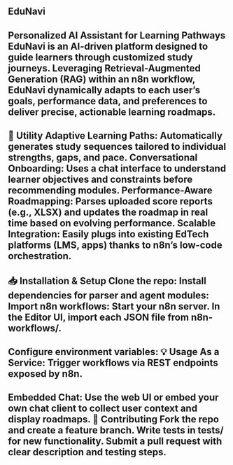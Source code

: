 EduNavi
-------------------------------------------------------------------------------------------------------
Personalized AI Assistant for Learning Pathways
EduNavi is an AI-driven platform designed to guide learners through customized study journeys. Leveraging Retrieval-Augmented Generation (RAG) within an n8n workflow, EduNavi dynamically adapts to each user’s goals, performance data, and preferences to deliver precise, actionable learning roadmaps.
-------------------------------------------------------------------------------------------------------
🚀 Utility
Adaptive Learning Paths: Automatically generates study sequences tailored to individual strengths, gaps, and pace.
Conversational Onboarding: Uses a chat interface to understand learner objectives and constraints before recommending modules.
Performance-Aware Roadmapping: Parses uploaded score reports (e.g., XLSX) and updates the roadmap in real time based on evolving performance.
Scalable Integration: Easily plugs into existing EdTech platforms (LMS, apps) thanks to n8n’s low-code orchestration.
-------------------------------------------------------------------------------------------------------
📥 Installation & Setup
Clone the repo:
Install dependencies for parser and agent modules:
Import n8n workflows:
Start your n8n server.
In the Editor UI, import each JSON file from n8n-workflows/.
-------------------------------------------------------------------------------------------------------
Configure environment variables:
💡 Usage
As a Service: Trigger workflows via REST endpoints exposed by n8n.
-------------------------------------------------------------------------------------------------------
Embedded Chat: Use the web UI or embed your own chat client to collect user context and display roadmaps.
🤝 Contributing
Fork the repo and create a feature branch.
Write tests in tests/ for new functionality.
Submit a pull request with clear description and testing steps.
-------------------------------------------------------------------------------------------------------
